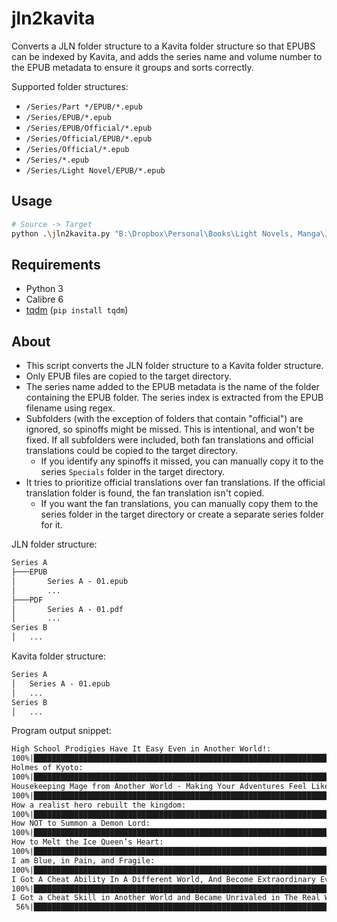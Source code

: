 # jln2kavita

Converts a JLN folder structure to a Kavita folder structure so that EPUBS can be indexed by Kavita, and adds the series name and
volume number to the EPUB metadata to ensure it groups and sorts correctly.

Supported folder structures:

- `/Series/Part */EPUB/*.epub`
- `/Series/EPUB/*.epub`
- `/Series/EPUB/Official/*.epub`
- `/Series/Official/EPUB/*.epub`
- `/Series/Official/*.epub`
- `/Series/*.epub`
- `/Series/Light Novel/EPUB/*.epub`

## Usage

```bash
# Source -> Target
python .\jln2kavita.py "B:\Dropbox\Personal\Books\Light Novels, Manga\Just Light Novels" "B:\Media Server\Light Novels"
```

## Requirements

- Python 3
- Calibre 6
- [tqdm](https://pypi.org/project/tqdm/) (`pip install tqdm`)

## About

- This script converts the JLN folder structure to a Kavita folder structure.
- Only EPUB files are copied to the target directory.
- The series name added to the EPUB metadata is the name of the folder containing the EPUB folder. The series index is extracted from the EPUB filename using regex.
- Subfolders (with the exception of folders that contain "official") are ignored, so spinoffs might be missed. This is intentional, and won't be fixed.
If all subfolders were included, both fan translations and official translations could be copied to the target directory.
  - If you identify any spinoffs it missed, you can manually copy it to the series `Specials` folder in the target directory.
- It tries to prioritize official translations over fan translations. If the official translation folder is found, the fan translation isn't copied.
  - If you want the fan translations, you can manually copy them to the series folder in the target directory or create a separate series folder for it.

JLN folder structure:

```txt
Series A
├───EPUB
│       Series A - 01.epub
│       ...
├───PDF
│       Series A - 01.pdf
│       ...
Series B
│   ...

```

Kavita folder structure:

```txt
Series A
│   Series A - 01.epub
│   ...
Series B
│   ...
```

Program output snippet:

```txt
High School Prodigies Have It Easy Even in Another World!:
100%|██████████████████████████████████████████████████████████████████████████████████████████████████████████████████████████████████████| 7/7 [00:04<00:00,  1.58it/s] 
Holmes of Kyoto:
100%|████████████████████████████████████████████████████████████████████████████████████████████████████████████████████████████████████| 14/14 [00:07<00:00,  1.82it/s] 
Housekeeping Mage from Another World - Making Your Adventures Feel Like Home!:
100%|██████████████████████████████████████████████████████████████████████████████████████████████████████████████████████████████████████| 3/3 [00:01<00:00,  1.57it/s] 
How a realist hero rebuilt the kingdom:
100%|████████████████████████████████████████████████████████████████████████████████████████████████████████████████████████████████████| 17/17 [00:10<00:00,  1.57it/s] 
How NOT to Summon a Demon Lord:
100%|████████████████████████████████████████████████████████████████████████████████████████████████████████████████████████████████████| 14/14 [00:16<00:00,  1.16s/it] 
How to Melt the Ice Queen’s Heart:
100%|██████████████████████████████████████████████████████████████████████████████████████████████████████████████████████████████████████| 1/1 [00:00<00:00,  2.16it/s] 
I am Blue, in Pain, and Fragile:
100%|██████████████████████████████████████████████████████████████████████████████████████████████████████████████████████████████████████| 1/1 [00:00<00:00,  1.89it/s] 
I Got A Cheat Ability In A Different World, And Become Extraordinary Even In The Real World:
100%|██████████████████████████████████████████████████████████████████████████████████████████████████████████████████████████████████████| 9/9 [00:04<00:00,  1.87it/s] 
I Got a Cheat Skill in Another World and Became Unrivaled in The Real World, Too:
 56%|██████████████████████████████████████████████████████████████████████████▍                                                           | 5/9 [00:02<00:02,  1.97it/s]
```
